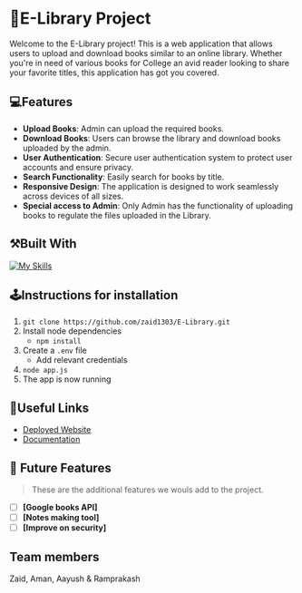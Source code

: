 # 📖E-Library Project
Welcome to the E-Library project! This is a web application that allows users to upload and download books similar to an online library. Whether you're in need of various books for College an avid reader looking to share your favorite titles, this application has got you covered.
## 💻Features
- **Upload Books**: Admin can upload the required books.
- **Download Books**: Users can browse the library and download books uploaded by the admin.
- **User Authentication**: Secure user authentication system to protect user accounts and ensure privacy.
- **Search Functionality**: Easily search for books by title.
- **Responsive Design**: The application is designed to work seamlessly across devices of all sizes.
- **Special access to Admin**: Only Admin has the functionality of uploading books to regulate the files uploaded in the Library.

## ⚒️Built With
[![My Skills](https://skills.thijs.gg/icons?i=html,css,js,nodejs,mongodb,git,express,bootstrap)](https://skills.thijs.gg)

## 🕹️Instructions for installation
1. `git clone https://github.com/zaid1303/E-Library.git` 
2. Install node dependencies 
   - `npm install`
4. Create a `.env` file 
   - Add relevant credentials
5. `node app.js`
6. The app is now running

## 🔗Useful Links
- [Deployed Website](https://e-library-xxz6.onrender.com/)
- [Documentation](https://drive.google.com/drive/folders/1k6ag2orwJP1AkxnfZ3_z5LprLT-F67b5?usp=sharing)

## 🔭 Future Features <a name="future-features"></a>

> These are the additional features we wouls add to the project.

- [ ] **[Google books API]**
- [ ] **[Notes making tool]**
- [ ] **[Improve on security]**

## Team members
Zaid, Aman, Aayush & Ramprakash

